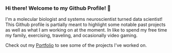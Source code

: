 ### Hi there! Welcome to my Github Profile! 👋

I'm a molecular biologist and systems neuroscientist turned data scientist! This Github profile is partially meant to highlight some notable past projects as well as what I am working on at the moment. In like to spend my free time my family, exercising, traveling, and ocasionally video gaming.  

Check out my [Portfolio](https://github.com/sean-otoole/Portfolio) to see some of the projects I've worked on. 

<!--
**seanotoole/seanotoole** is a ✨ _special_ ✨ repository because its `README.md` (this file) appears on your GitHub profile.

Here are some ideas to get you started:

- 🔭 I’m currently working on ...
- 🌱 I’m currently learning ...
- 👯 I’m looking to collaborate on ...
- 🤔 I’m looking for help with ...
- 💬 Ask me about ...
- 📫 How to reach me: ...
- 😄 Pronouns: ...
- ⚡ Fun fact: ...
-->
